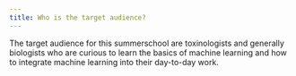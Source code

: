 ```yaml
---
title: Who is the target audience?
---
```


The target audience for this summerschool are toxinologists and generally biologists who are curious to learn the basics of machine learning and how to integrate machine learning into their day-to-day work.
